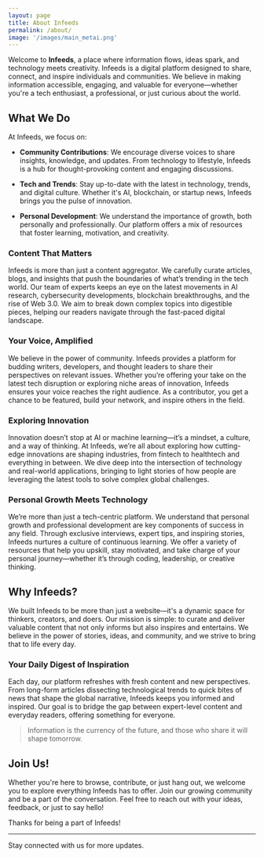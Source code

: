 ```yaml
---
layout: page
title: About Infeeds
permalink: /about/
image: '/images/main_metai.png'
---
```


Welcome to **Infeeds**, a place where information flows, ideas spark, and technology meets creativity. Infeeds is a digital platform designed to share, connect, and inspire individuals and communities. We believe in making information accessible, engaging, and valuable for everyone—whether you're a tech enthusiast, a professional, or just curious about the world.

## What We Do

At Infeeds, we focus on:

- **Community Contributions**: We encourage diverse voices to share insights, knowledge, and updates. From technology to lifestyle, Infeeds is a hub for thought-provoking content and engaging discussions.
  
- **Tech and Trends**: Stay up-to-date with the latest in technology, trends, and digital culture. Whether it's AI, blockchain, or startup news, Infeeds brings you the pulse of innovation.

- **Personal Development**: We understand the importance of growth, both personally and professionally. Our platform offers a mix of resources that foster learning, motivation, and creativity.

### Content That Matters

Infeeds is more than just a content aggregator. We carefully curate articles, blogs, and insights that push the boundaries of what’s trending in the tech world. Our team of experts keeps an eye on the latest movements in AI research, cybersecurity developments, blockchain breakthroughs, and the rise of Web 3.0. We aim to break down complex topics into digestible pieces, helping our readers navigate through the fast-paced digital landscape.

### Your Voice, Amplified

We believe in the power of community. Infeeds provides a platform for budding writers, developers, and thought leaders to share their perspectives on relevant issues. Whether you’re offering your take on the latest tech disruption or exploring niche areas of innovation, Infeeds ensures your voice reaches the right audience. As a contributor, you get a chance to be featured, build your network, and inspire others in the field.

### Exploring Innovation

Innovation doesn’t stop at AI or machine learning—it’s a mindset, a culture, and a way of thinking. At Infeeds, we’re all about exploring how cutting-edge innovations are shaping industries, from fintech to healthtech and everything in between. We dive deep into the intersection of technology and real-world applications, bringing to light stories of how people are leveraging the latest tools to solve complex global challenges.

### Personal Growth Meets Technology

We’re more than just a tech-centric platform. We understand that personal growth and professional development are key components of success in any field. Through exclusive interviews, expert tips, and inspiring stories, Infeeds nurtures a culture of continuous learning. We offer a variety of resources that help you upskill, stay motivated, and take charge of your personal journey—whether it’s through coding, leadership, or creative thinking.

## Why Infeeds?

We built Infeeds to be more than just a website—it's a dynamic space for thinkers, creators, and doers. Our mission is simple: to curate and deliver valuable content that not only informs but also inspires and entertains. We believe in the power of stories, ideas, and community, and we strive to bring that to life every day.

### Your Daily Digest of Inspiration

Each day, our platform refreshes with fresh content and new perspectives. From long-form articles dissecting technological trends to quick bites of news that shape the global narrative, Infeeds keeps you informed and inspired. Our goal is to bridge the gap between expert-level content and everyday readers, offering something for everyone.

> Information is the currency of the future, and those who share it will shape tomorrow.

## Join Us!

Whether you're here to browse, contribute, or just hang out, we welcome you to explore everything Infeeds has to offer. Join our growing community and be a part of the conversation. Feel free to reach out with your ideas, feedback, or just to say hello!

Thanks for being a part of Infeeds!

---

Stay connected with us for more updates.